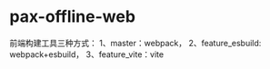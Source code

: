 # pax-offline-web

前端构建工具三种方式：
1、master：webpack，
2、feature_esbuild: webpack+esbuild，
3、feature_vite：vite